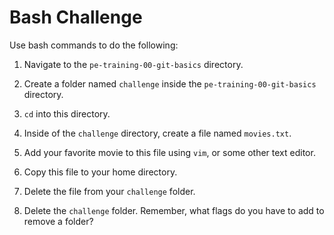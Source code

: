 # Bash Challenge

Use bash commands to do the following:

1. Navigate to the `pe-training-00-git-basics` directory.

2. Create a folder named `challenge` inside the `pe-training-00-git-basics` directory.

3. `cd` into this directory.

4. Inside of the `challenge` directory, create a file named `movies.txt`.

5. Add your favorite movie to this file using `vim`, or some other text editor.

6. Copy this file to your home directory.

7. Delete the file from your `challenge` folder.

8. Delete the `challenge` folder. Remember, what flags do you have to add to
   remove a folder?

